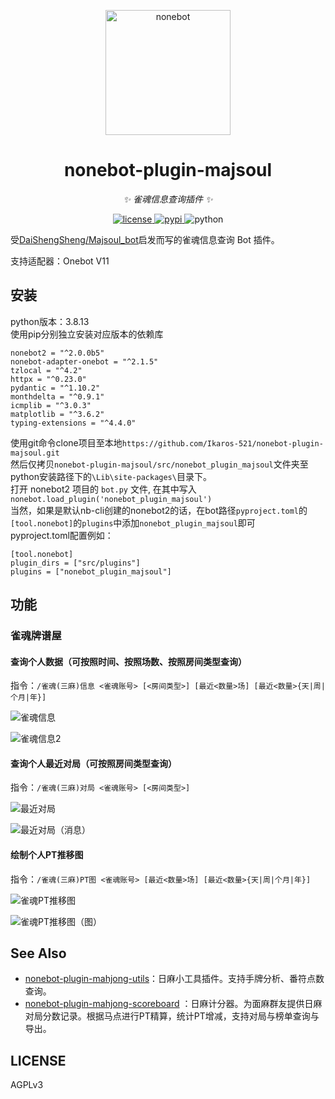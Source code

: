 <!-- markdownlint-disable MD033 MD036 MD041 -->

<p align="center">
  <a href="https://v2.nonebot.dev/"><img src="https://v2.nonebot.dev/logo.png" width="200" height="200" alt="nonebot"></a>
</p>

<div align="center">

nonebot-plugin-majsoul
============

_✨ 雀魂信息查询插件 ✨_

</div>


<p align="center">
  <a href="https://raw.githubusercontent.com/ssttkkl/nonebot-plugin-majsoul/master/LICENSE">
    <img src="https://img.shields.io/github/license/ssttkkl/nonebot-plugin-majsoul.svg" alt="license">
  </a>
  <a href="https://pypi.python.org/pypi/nonebot-plugin-majsoul">
    <img src="https://img.shields.io/pypi/v/nonebot-plugin-majsoul.svg" alt="pypi">
  </a>
  <img src="https://img.shields.io/badge/python-3.9+-blue.svg" alt="python">
</p>

受[DaiShengSheng/Majsoul_bot](https://github.com/DaiShengSheng/Majsoul_bot)启发而写的雀魂信息查询 Bot 插件。

支持适配器：Onebot V11

## 安装
python版本：3.8.13  
使用pip分别独立安装对应版本的依赖库  
```
nonebot2 = "^2.0.0b5"
nonebot-adapter-onebot = "^2.1.5"
tzlocal = "^4.2"
httpx = "^0.23.0"
pydantic = "^1.10.2"
monthdelta = "^0.9.1"
icmplib = "^3.0.3"
matplotlib = "^3.6.2"
typing-extensions = "^4.4.0"
```
使用git命令clone项目至本地`https://github.com/Ikaros-521/nonebot-plugin-majsoul.git`  
然后仅拷贝`nonebot-plugin-majsoul/src/nonebot_plugin_majsoul`文件夹至python安装路径下的`\Lib\site-packages\`目录下。  
打开 nonebot2 项目的 ```bot.py``` 文件, 在其中写入  
```nonebot.load_plugin('nonebot_plugin_majsoul')```  
当然，如果是默认nb-cli创建的nonebot2的话，在bot路径```pyproject.toml```的```[tool.nonebot]```的```plugins```中添加```nonebot_plugin_majsoul```即可  
pyproject.toml配置例如：  
``` 
[tool.nonebot]
plugin_dirs = ["src/plugins"]
plugins = ["nonebot_plugin_majsoul"]
``` 


## 功能

### 雀魂牌谱屋

#### 查询个人数据（可按照时间、按照场数、按照房间类型查询）

指令：`/雀魂(三麻)信息 <雀魂账号> [<房间类型>] [最近<数量>场] [最近<数量>{天|周|个月|年}]`

![雀魂信息](img/majsoul_info.png)

![雀魂信息2](img/majsoul_info_2.png)

#### 查询个人最近对局（可按照房间类型查询）

指令：`/雀魂(三麻)对局 <雀魂账号> [<房间类型>]`

![最近对局](img/records.png)

![最近对局（消息）](img/records_forward.png)

#### 绘制个人PT推移图

指令：`/雀魂(三麻)PT图 <雀魂账号> [最近<数量>场] [最近<数量>{天|周|个月|年}]`

![雀魂PT推移图](img/pt_plot.png)

![雀魂PT推移图（图）](img/pt_plot_img.png)

## See Also

- [nonebot-plugin-mahjong-utils](https://github.com/ssttkkl/nonebot-plugin-mahjong-utils)：日麻小工具插件。支持手牌分析、番符点数查询。
- [nonebot-plugin-mahjong-scoreboard](https://github.com/ssttkkl/nonebot-plugin-mahjong-scoreboard)
  ：日麻计分器。为面麻群友提供日麻对局分数记录。根据马点进行PT精算，统计PT增减，支持对局与榜单查询与导出。

## LICENSE

AGPLv3
